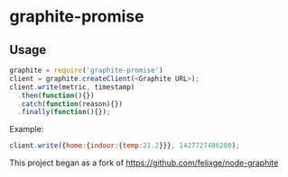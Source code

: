 # graphite-promise

## Usage

```js
graphite = require('graphite-promise')
client = graphite.createClient(<Graphite URL>);
client.write(metric, timestamp)
  .then(function(){})
  .catch(function(reason){})
  .finally(function(){});
```
Example:

```js
client.write({home:{indoor:{temp:21.2}}}, 1427727486200);
```

This project began as a fork of https://github.com/felixge/node-graphite
